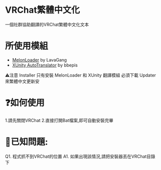 # VRChat繁體中文化
一個社群協助翻譯的VRChat繁體中文化文本

# 所使用模組
* [MelonLoader](https://github.com/LavaGang/MelonLoader) by LavaGang
* [XUnity AutoTranslator](https://github.com/bbepis/XUnity.AutoTranslator) by bbepis

⚠️注意
Installer 只有安裝 MelonLoader 和 XUnity 翻譯模組
必須下載 Updater 來繁體中文更新安

# ❓如何使用
1.請先關閉VRChat
2.直接打開Bat檔案,即可自動安裝完畢

# 🔧已知問題:
Q1. 程式抓不到VRChat的位置
A1. 如果出現該情況,請把安裝器丟在VRChat目錄下

